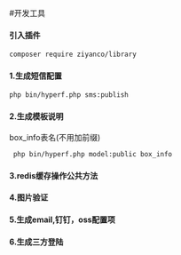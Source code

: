
#开发工具
#### 引入插件
```bash
composer require ziyanco/library
```

#### 1.生成短信配置
```bash
php bin/hyperf.php sms:publish 
```
#### 2.生成模板说明
box_info表名(不用加前缀)
```bash
 php bin/hyperf.php model:public box_info  
```

#### 3.redis缓存操作公共方法



#### 4.图片验证



####  5.生成email,钉钉，oss配置项


#### 6.生成三方登陆








